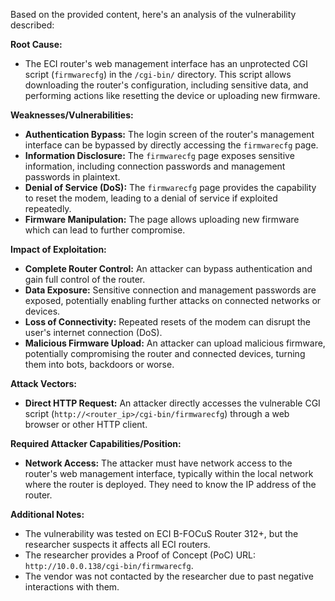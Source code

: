 Based on the provided content, here's an analysis of the vulnerability described:

**Root Cause:**

*   The ECI router's web management interface has an unprotected CGI script (`firmwarecfg`) in the `/cgi-bin/` directory. This script allows downloading the router's configuration, including sensitive data, and performing actions like resetting the device or uploading new firmware.

**Weaknesses/Vulnerabilities:**

*   **Authentication Bypass:** The login screen of the router's management interface can be bypassed by directly accessing the `firmwarecfg` page.
*   **Information Disclosure:** The `firmwarecfg` page exposes sensitive information, including connection passwords and management passwords in plaintext.
*   **Denial of Service (DoS):** The `firmwarecfg` page provides the capability to reset the modem, leading to a denial of service if exploited repeatedly.
*   **Firmware Manipulation:** The page allows uploading new firmware which can lead to further compromise.

**Impact of Exploitation:**

*   **Complete Router Control:** An attacker can bypass authentication and gain full control of the router.
*   **Data Exposure:** Sensitive connection and management passwords are exposed, potentially enabling further attacks on connected networks or devices.
*   **Loss of Connectivity:** Repeated resets of the modem can disrupt the user's internet connection (DoS).
*   **Malicious Firmware Upload:** An attacker can upload malicious firmware, potentially compromising the router and connected devices, turning them into bots, backdoors or worse.

**Attack Vectors:**

*   **Direct HTTP Request:**  An attacker directly accesses the vulnerable CGI script (`http://<router_ip>/cgi-bin/firmwarecfg`) through a web browser or other HTTP client.

**Required Attacker Capabilities/Position:**

*   **Network Access:** The attacker must have network access to the router's web management interface, typically within the local network where the router is deployed. They need to know the IP address of the router.

**Additional Notes:**

*   The vulnerability was tested on ECI B-FOCuS Router 312+, but the researcher suspects it affects all ECI routers.
*   The researcher provides a Proof of Concept (PoC) URL: `http://10.0.0.138/cgi-bin/firmwarecfg`.
*   The vendor was not contacted by the researcher due to past negative interactions with them.